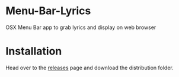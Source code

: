 # Menu-Bar-Lyrics
OSX Menu Bar app to grab lyrics and display on web browser

# Installation
Head over to the [releases](https://github.com/adradan/Menu-Bar-Lyrics/releases) page and download the distribution folder.
